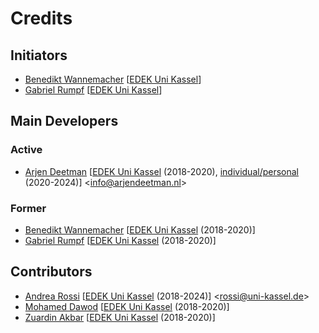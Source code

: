 # Credits

## Initiators

- [Benedikt Wannemacher](https://github.com/BenediktWannemacher) [[EDEK Uni Kassel](https://www.uni-kassel.de/fb06/institute/architektur/fachgebiete/experimentelles-und-digitales-entwerfen-und-konstruieren/home)]
- [Gabriel Rumpf](https://github.com/GabrielRumpf) [[EDEK Uni Kassel](https://www.uni-kassel.de/fb06/institute/architektur/fachgebiete/experimentelles-und-digitales-entwerfen-und-konstruieren/home)]

## Main Developers

### Active
- [Arjen Deetman](https://github.com/arjendeetman) [[EDEK Uni Kassel](https://www.uni-kassel.de/fb06/institute/architektur/fachgebiete/experimentelles-und-digitales-entwerfen-und-konstruieren/home) (2018-2020), [individual/personal](http://www.arjendeetman.nl) (2020-2024)] <<info@arjendeetman.nl>>

### Former
- [Benedikt Wannemacher](https://github.com/BenediktWannemacher) [[EDEK Uni Kassel](https://www.uni-kassel.de/fb06/institute/architektur/fachgebiete/experimentelles-und-digitales-entwerfen-und-konstruieren/home) (2018-2020)]
- [Gabriel Rumpf](https://github.com/GabrielRumpf) [[EDEK Uni Kassel](https://www.uni-kassel.de/fb06/institute/architektur/fachgebiete/experimentelles-und-digitales-entwerfen-und-konstruieren/home) (2018-2020)]

## Contributors

- [Andrea Rossi](https://github.com/ar0551) [[EDEK Uni Kassel](https://www.uni-kassel.de/fb06/institute/architektur/fachgebiete/experimentelles-und-digitales-entwerfen-und-konstruieren/home) (2018-2024)] <<rossi@uni-kassel.de>>
- [Mohamed Dawod](https://github.com/dawodx) [[EDEK Uni Kassel](https://www.uni-kassel.de/fb06/institute/architektur/fachgebiete/experimentelles-und-digitales-entwerfen-und-konstruieren/home) (2018-2020)]
- [Zuardin Akbar](https://github.com/zuardinakbar) [[EDEK Uni Kassel](https://www.uni-kassel.de/fb06/institute/architektur/fachgebiete/experimentelles-und-digitales-entwerfen-und-konstruieren/home) (2018-2020)]
